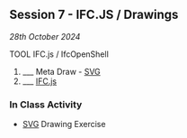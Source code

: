 ## Session 7 - IFC.JS / Drawings 

*28th October 2024*

TOOL IFC.js / IfcOpenShell
1. ___ Meta Draw - [SVG]
3. ___ [IFC.js](/41934/Concepts/IFC.js)

### In Class Activity
* [SVG] Drawing Exercise


[SVG]: /41934/Concepts/SVG
